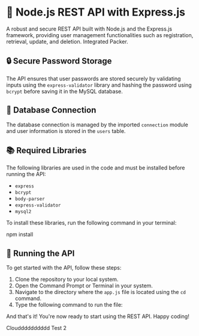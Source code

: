# 🚀 Node.js REST API with Express.js

A robust and secure REST API built with Node.js and the Express.js framework, providing user management functionalities such as registration, retrieval, update, and deletion. Integrated Packer.

## 🔒 Secure Password Storage
The API ensures that user passwords are stored securely by validating inputs using the `express-validator` library and hashing the password using `bcrypt` before saving it in the MySQL database.

## 💾 Database Connection
The database connection is managed by the imported `connection` module and user information is stored in the `users` table.

## 📚 Required Libraries
The following libraries are used in the code and must be installed before running the API:

- `express`
- `bcrypt`
- `body-parser`
- `express-validator`
- `mysql2`

To install these libraries, run the following command in your terminal:

npm install <library name>

## 🚀 Running the API
To get started with the API, follow these steps:

1. Clone the repository to your local system.
2. Open the Command Prompt or Terminal in your system.
3. Navigate to the directory where the `app.js` file is located using the `cd` command.
4. Type the following command to run the file:

And that's it! You're now ready to start using the REST API. Happy coding!


Cloudddddddddd Test 2

